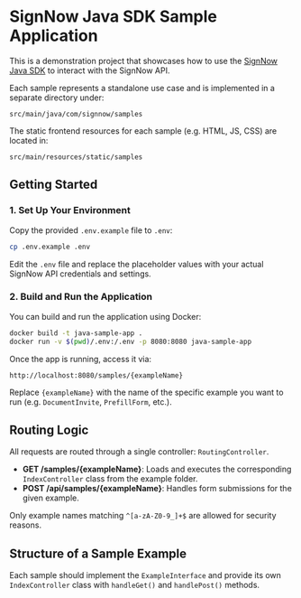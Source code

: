 # SignNow Java SDK Sample Application

This is a demonstration project that showcases how to use the [SignNow Java SDK](https://github.com/signnow/SNJavaSDK) to interact with the SignNow API.

Each sample represents a standalone use case and is implemented in a separate directory under:

```
src/main/java/com/signnow/samples
```

The static frontend resources for each sample (e.g. HTML, JS, CSS) are located in:

```
src/main/resources/static/samples
```

## Getting Started

### 1. Set Up Your Environment

Copy the provided `.env.example` file to `.env`:

```bash
cp .env.example .env
```

Edit the `.env` file and replace the placeholder values with your actual SignNow API credentials and settings.

### 2. Build and Run the Application

You can build and run the application using Docker:

```bash
docker build -t java-sample-app .
docker run -v $(pwd)/.env:/.env -p 8080:8080 java-sample-app
```

Once the app is running, access it via:

```
http://localhost:8080/samples/{exampleName}
```

Replace `{exampleName}` with the name of the specific example you want to run (e.g. `DocumentInvite`, `PrefillForm`, etc.).

## Routing Logic

All requests are routed through a single controller: `RoutingController`.

* **GET /samples/{exampleName}**: Loads and executes the corresponding `IndexController` class from the example folder.
* **POST /api/samples/{exampleName}**: Handles form submissions for the given example.

Only example names matching `^[a-zA-Z0-9_]+$` are allowed for security reasons.

## Structure of a Sample Example

Each sample should implement the `ExampleInterface` and provide its own `IndexController` class with `handleGet()` and `handlePost()` methods.
